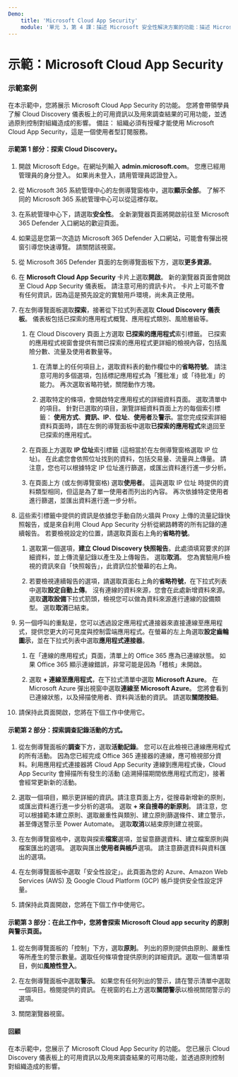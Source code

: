 ```yaml
---
Demo:
    title: 'Microsoft Cloud App Security'
    module: '單元 3，第 4 課：描述 Microsoft 安全性解決方案的功能：描述 Microsoft 365 Defender 威脅防護'
---
```



# 示範：Microsoft Cloud App Security

### 示範案例
在本示範中，您將展示 Microsoft Cloud App Security 的功能。  您將會帶領學員了解 Cloud Discovery 儀表板上的可用資訊以及用來調查結果的可用功能，並透過原則控制對組織造成的影響。  備註：  組織必須有授權才能使用 Microsoft Cloud App Security，這是一個使用者型訂閱服務。  

#### 示範第 1 部分：探索 Cloud Discovery。

1. 開啟 Microsoft Edge。在網址列輸入 **admin.microsoft.com**。  您應已經用管理員的身分登入。  如果尚未登入，請用管理員認證登入。

1. 從 Microsoft 365 系統管理中心的左側導覽窗格中，選取**顯示全部**。  了解不同的 Microsoft 365 系統管理中心可以從這裡存取。

1. 在系統管理中心下，請選取**安全性**。  全新瀏覽器頁面將開啟前往至 Microsoft 365 Defender 入口網站的歡迎頁面。  

1. 如果這是您第一次造訪 Microsoft 365 Defender 入口網站，可能會有彈出視窗引導您快速導覽。  請關閉該視窗。

1. 從 Microsoft 365 Defender 頁面的左側導覽面板下方，選取**更多資源**。

1. 在 **Microsoft Cloud App Security** 卡片上選取**開啟**。  新的瀏覽器頁面會開啟至 Cloud App Security 儀表板。  請注意可用的資訊卡片。  卡片上可能不會有任何資訊，因為這是預先設定的實驗用戶環境，尚未真正使用。  

1. 在左側導覽面板選取**探索**，接著從下拉式列表選取 **Cloud Discovery 儀表板**。  儀表板包括已探索的應用程式概覽、應用程式類別、風險層級等。  

    1. 在 Cloud Discovery 頁面上方選取 **已探索的應用程式**索引標籤。  已探索的應用程式視窗會提供有關已探索的應用程式更詳細的檢視內容，包括風險分數、流量及使用者數量等。

        1. 在清單上的任何項目上，選取資料表的動作欄位中的**省略符號**。  請注意可用的多個選項，包括標記應用程式為「獲批准」或「待批准」的能力。  再次選取省略符號，關閉動作方塊。

        1. 選取特定的條項，會開啟特定應用程式的詳細資料頁面。  選取清單中的項目。  針對已選取的項目，瀏覽詳細資料頁面上方的每個索引標籤：  **使用方式**、**資訊、IP**、**位址**、**使用者**及**警示**。當您完成探索詳細資料頁面時，請在左側的導覽面板中選取**已探索的應用程式**來退回至已探索的應用程式。

    1. 在頁面上方選取 **IP 位址**索引標籤 (這相當於在左側導覽窗格選取 IP 位址)。  在此處您會依照位址找到的資料，包括交易量、流量與上傳量。  請注意，您也可以根據特定 IP 位址進行篩選，或匯出資料進行進一步分析。

    1. 在頁面上方 (或左側導覽窗格) 選取**使用者**。  這與選取 IP 位址 時提供的資料類型相同，但這是為了單一使用者而列出的內容。  再次依據特定使用者進行篩選，並匯出資料進行進一步分析。

1. 這些索引標籤中提供的資訊是依據您手動自防火牆與 Proxy 上傳的流量記錄快照報告，或是來自利用 Cloud App Security 分析從網路轉寄的所有記錄的連續報告。  若要檢視設定的位置，請選取頁面右上角的**省略符號**。

    1. 選取第一個選項，**建立 Cloud Discovery 快照報告**。此處須填寫要求的詳細資料，並上傳流量記錄以產生及上傳報告。  選取**取消**。  您為實驗用戶檢視的資訊來自「快照報告」，此資訊位於螢幕的右上角。

    1. 若要檢視連續報告的選項，請選取頁面右上角的**省略符號**，在下拉式列表中選取**設定自動上傳**。  沒有連線的資料來源，您會在此處新增資料來源。選取**選取設備**下拉式箭頭，檢視您可以做為資料來源進行連線的設備類型。  選取**取消**已結束。

1. 另一個呼叫的重點是，您可以透過設定應用程式連接器來直接連線至應用程式，提供您更大的可見度與控制雲端應用程式。在螢幕的左上角選取**設定齒輪圖示**，並在下拉式列表中選取**應用程式連接器**。  

    1. 在「連線的應用程式」頁面，清單上的 Office 365 應為已連線狀態。  如果 Office 365 顯示連線錯誤，非常可能是因為「稽核」未開啟。

    1. 選取 **+ 連線至應用程式**，在下拉式清單中選取 **Microsoft Azure**。  在 Microsoft Azure 彈出視窗中選取**連線至 Microsoft Azure**。  您將會看到已連線狀態，以及掃描使用者、資料與活動的資訊。  請選取**關閉按鈕**。

1. 請保持此頁面開啟，您將在下個工作中使用它。

#### 示範第 2 部分：探索調查記錄活動的方式。

1. 從左側導覽面板的**調查**下方，選取**活動記錄**。  您可以在此檢視已連線應用程式的所有活動。   因為您已經完成 Office 365 連接器的連線，應可檢視部分資料。利用應用程式連接器將 Cloud App Security 連線到應用程式後，Cloud App Security 會掃描所有發生的活動 (追溯掃描期間依應用程式而定)，接著會經常更新新的活動。  

1. 選取一個項目，顯示更詳細的資訊。請注意頁面上方，從搜尋新增新的原則，或匯出資料進行進一步分析的選項。  選取 **+ 來自搜尋的新原則**。  請注意，您可以根據範本建立原則、選取嚴重性與類別、建立原則篩選條件、建立警示，甚至傳送警示至 Power Automate。  選取**取消**以結束原則建立視窗。

1. 在左側導覽窗格中，選取與探索**檔案**選項，並留意篩選資料、建立檔案原則與檔案匯出的選項。  選取與匯出**使用者與帳戶**選項。  請注意篩選資料與資料匯出的選項。

1. 在左側導覽面板中選取「安全性設定」。此頁面為您的 Azure、Amazon Web Services (AWS) 及 Google Cloud Platform (GCP) 帳戶提供安全性設定評量。

1. 請保持此頁面開啟，您將在下個工作中使用它。


#### 示範第 3 部分：在此工作中，您將會探索 Microsoft Cloud app security 的原則與警示頁面。

1. 從左側導覽面板的「控制」下方，選取**原則**。  列出的原則提供由原則、嚴重性等所產生的警示數量。選取任何條項會提供原則的詳細資訊。選取一個清單項目，例如**風險性登入**。  

1. 在左側導覽面板中選取**警示**。  如果您有任何列出的警示，請在警示清單中選取一個項目。檢閱提供的資訊。  在視窗的右上方選取**關閉警示**以檢視關閉警示的選項。  

1. 關閉瀏覽器視窗。

#### 回顧
在本示範中，您展示了 Microsoft Cloud App Security 的功能。  您已展示 Cloud Discovery 儀表板上的可用資訊以及用來調查結果的可用功能，並透過原則控制對組織造成的影響。
